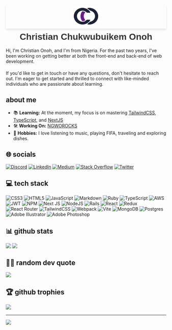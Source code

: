 <div align="center">
  <div style="box-shadow: 0 4px 6px rgba(0, 0, 0, 0.1);">
    <img src="logo.svg" alt="logo" width="100" height="auto" style="border-radius: 50%;"/>
  </div>
  <h1 style="font-family: 'Poppins', sans-serif; color: #333; font-weight: bold; margin-top: 10px;">Christian Chukwubuikem Onoh</h1>
</div>

Hi, I'm Christian Onoh, and I'm from Nigeria. For the past two years, I've been working on getting better at both the front-end and back-end of web development.
####
If you'd like to get in touch or have any questions, don't hesitate to reach out. I'm eager to get started and thrilled to connect with like-minded individuals who are passionate about learning.


## about me
- 📚 **Learning:** At the moment, my focus is on mastering [TailwindCSS](https://tailwindcss.com/), [TypeScript](https://www.typescriptlang.org/), and [NextJS](https://nextjs.org/)
- 🛠️ **Working On:** [NGWOROCKS](https://github.com/christianonoh/ngworocks)
- 🌟 **Hobbies:** I love listening to music, playing FIFA, traveling and exploring dishes.


## 🌐 socials
[![Discord](https://img.shields.io/badge/Discord-%237289DA.svg?logo=discord&logoColor=white)](https://discord.gg/burger6732) [![LinkedIn](https://img.shields.io/badge/LinkedIn-%230077B5.svg?logo=linkedin&logoColor=white)](https://linkedin.com/in/christianonoh) [![Medium](https://img.shields.io/badge/Medium-12100E?logo=medium&logoColor=white)](https://medium.com/@chibyk5000) [![Stack Overflow](https://img.shields.io/badge/-Stackoverflow-FE7A16?logo=stack-overflow&logoColor=white)](https://stackoverflow.com/users/8770112) [![Twitter](https://img.shields.io/badge/Twitter-%231DA1F2.svg?logo=Twitter&logoColor=white)](https://twitter.com/OnohChristian) 

## 💻 tech stack
![CSS3](https://img.shields.io/badge/css3-%231572B6.svg?style=flat&logo=css3&logoColor=white) ![HTML5](https://img.shields.io/badge/html5-%23E34F26.svg?style=flat&logo=html5&logoColor=white) ![JavaScript](https://img.shields.io/badge/javascript-%23323330.svg?style=flat&logo=javascript&logoColor=%23F7DF1E) ![Markdown](https://img.shields.io/badge/markdown-%23000000.svg?style=flat&logo=markdown&logoColor=white) ![Ruby](https://img.shields.io/badge/ruby-%23CC342D.svg?style=flat&logo=ruby&logoColor=white) ![TypeScript](https://img.shields.io/badge/typescript-%23007ACC.svg?style=flat&logo=typescript&logoColor=white) ![AWS](https://img.shields.io/badge/AWS-%23FF9900.svg?style=flat&logo=amazon-aws&logoColor=white) ![JWT](https://img.shields.io/badge/JWT-black?style=flat&logo=JSON%20web%20tokens) ![NPM](https://img.shields.io/badge/NPM-%23CB3837.svg?style=flat&logo=npm&logoColor=white) ![Next JS](https://img.shields.io/badge/Next-black?style=flat&logo=next.js&logoColor=white) ![NodeJS](https://img.shields.io/badge/node.js-6DA55F?style=flat&logo=node.js&logoColor=white) ![Rails](https://img.shields.io/badge/rails-%23CC0000.svg?style=flat&logo=ruby-on-rails&logoColor=white) ![React](https://img.shields.io/badge/react-%2320232a.svg?style=flat&logo=react&logoColor=%2361DAFB) ![Redux](https://img.shields.io/badge/redux-%23593d88.svg?style=flat&logo=redux&logoColor=white) ![React Router](https://img.shields.io/badge/React_Router-CA4245?style=flat&logo=react-router&logoColor=white) ![TailwindCSS](https://img.shields.io/badge/tailwindcss-%2338B2AC.svg?style=flat&logo=tailwind-css&logoColor=white) ![Webpack](https://img.shields.io/badge/webpack-%238DD6F9.svg?style=flat&logo=webpack&logoColor=black) ![Vite](https://img.shields.io/badge/vite-%23646CFF.svg?style=flat&logo=vite&logoColor=white) ![MongoDB](https://img.shields.io/badge/MongoDB-%234ea94b.svg?style=flat&logo=mongodb&logoColor=white) ![Postgres](https://img.shields.io/badge/postgres-%23316192.svg?style=flat&logo=postgresql&logoColor=white) ![Adobe Illustrator](https://img.shields.io/badge/adobe%20illustrator-%23FF9A00.svg?style=flat&logo=adobe%20illustrator&logoColor=white) ![Adobe Photoshop](https://img.shields.io/badge/adobe%20photoshop-%2331A8FF.svg?style=flat&logo=adobe%20photoshop&logoColor=white)
## 📊 github stats
 ![](https://github-readme-stats.vercel.app/api?username=christianonoh&theme=dark&hide_border=false&include_all_commits=true&count_private=false)  ![](https://github-readme-stats.vercel.app/api/top-langs/?username=christianonoh&theme=dark&hide_border=false&include_all_commits=true&count_private=false&layout=compact) 


## ✍🏾 random dev quote

<img src="https://quotes-github-readme.vercel.app/api?type=horizontal&theme=radical" />


## 🏆 github trophies
![](https://github-profile-trophy.vercel.app/?username=christianonoh&theme=oldie&no-frame=true&no-bg=true&margin-w=4)

---
[![](https://visitcount.itsvg.in/api?id=christianonoh&icon=0&color=0)](https://visitcount.itsvg.in)

<!-- Proudly created with GPRM ( https://gprm.itsvg.in ) -->
